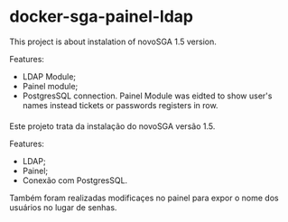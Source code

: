 # docker-sga-painel-ldap
This project is about instalation of novoSGA 1.5 version.

Features:
  * LDAP Module;
  * Painel module;
  * PostgresSQL connection.
Painel Module was eidted to show user's names instead tickets or passwords registers in row.


####
Este projeto trata da instalação do novoSGA versão 1.5.

Features:
  * LDAP;
  * Painel;
  * Conexão com PostgresSQL.

Também foram realizadas modificaçes no painel para expor o nome dos usuários no lugar de senhas.
